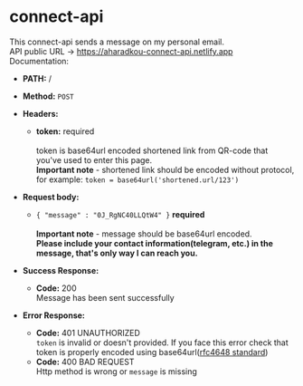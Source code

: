 # connect-api

This connect-api sends a message on my personal email.<br />
API public URL -> https://aharadkou-connect-api.netlify.app<br />
Documentation:
* **PATH:**
   /
* **Method:**
  `POST`
  
* **Headers:**

   * **token:** required <br /><br />
  token is base64url encoded shortened link from QR-code that you've used to enter this page.<br />
  **Important note** - shortened link should be encoded without protocol, for example: `token = base64url('shortened.url/123')`
* **Request body:**

  *  `{ "message" : "0J_RgNC40LLQtW4" }`  **required**<br/><br />
  **Important note** - message should be base64url encoded.<br />
  **Please include your contact information(telegram, etc.) in the message, that's only way I can reach you.**

* **Success Response:**
  * **Code:** 200 <br />
  Message has been sent successfully
* **Error Response:**
  * **Code:** 401 UNAUTHORIZED <br />
  `token` is invalid or doesn't provided. If you face this error check that token is properly encoded using base64url([rfc4648 standard](https://datatracker.ietf.org/doc/html/rfc4648))<br />
  * **Code:** 400 BAD REQUEST <br />
  Http method is wrong or `message` is missing<br />



